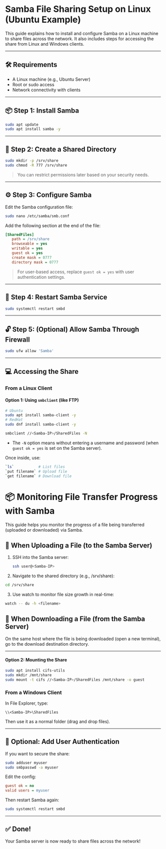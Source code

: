 # Samba File Sharing Setup on Linux (Ubuntu Example)
This guide explains how to install and configure Samba on a Linux machine to share files across the network. It also includes steps for accessing the share from Linux and Windows clients.

---

## 🛠️ Requirements

- A Linux machine (e.g., Ubuntu Server)
- Root or sudo access
- Network connectivity with clients

---

## 📦 Step 1: Install Samba
```bash
sudo apt update
sudo apt install samba -y
```

---

## 📁 Step 2: Create a Shared Directory
```bash
sudo mkdir -p /srv/share
sudo chmod -R 777 /srv/share
```

> You can restrict permissions later based on your security needs.

---

## ⚙️ Step 3: Configure Samba
Edit the Samba configuration file:
```bash
sudo nano /etc/samba/smb.conf
```

Add the following section at the end of the file:
```ini
[SharedFiles]
   path = /srv/share
   browseable = yes
   writable = yes
   guest ok = yes
   create mask = 0777
   directory mask = 0777
```

> For user-based access, replace `guest ok = yes` with user authentication settings.

---

## 🔄 Step 4: Restart Samba Service
```bash
sudo systemctl restart smbd
```

---

## 🔓 Step 5: (Optional) Allow Samba Through Firewall
```bash
sudo ufw allow 'Samba'
```

---

## 💻 Accessing the Share
### From a Linux Client
#### Option 1: Using `smbclient` (like FTP)
```bash
# Ubuntu
sudo apt install samba-client -y
# RedHat
sudo dnf install samba-client -y
```
```bash
smbclient //<Samba-IP>/SharedFiles -N
```
* The `-N` option means without entering a username and password (when `guest ok = yes` is set on the Samba server).

Once inside, use:
```bash
`ls`           # List files
`put filename` # Upload file
`get filename` # Download file
```
# 📦 Monitoring File Transfer Progress with Samba
This guide helps you monitor the progress of a file being transferred (uploaded or downloaded) via Samba.
## 🔼 When Uploading a File (to the Samba Server)
1. SSH into the Samba server:
   ```bash
   ssh user@<Samba-IP>
   ```
2. Navigate to the shared directory (e.g., /srv/share):
```bash
cd /srv/share
```
3. Use watch to monitor file size growth in real-time:
```bash
watch -- du -h <filename>
```
## 🔽 When Downloading a File (from the Samba Server)
On the same host where the file is being downloaded (open a new terminal), go to the download destination directory.

---

#### Option 2: Mounting the Share
```bash
sudo apt install cifs-utils
sudo mkdir /mnt/share
sudo mount -t cifs //<Samba-IP>/SharedFiles /mnt/share -o guest
```

### From a Windows Client
In File Explorer, type:
```
\\<Samba-IP>\SharedFiles
```
Then use it as a normal folder (drag and drop files).

---

## 🔐 Optional: Add User Authentication
If you want to secure the share:
```bash
sudo adduser myuser
sudo smbpasswd -a myuser
```

Edit the config:
```ini
guest ok = no
valid users = myuser
```

Then restart Samba again:
```bash
sudo systemctl restart smbd
```

---

## ✅ Done!
Your Samba server is now ready to share files across the network!
